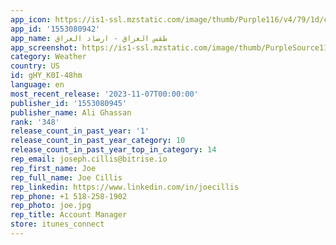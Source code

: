 ```yaml
---
app_icon: https://is1-ssl.mzstatic.com/image/thumb/Purple116/v4/79/1d/c8/791dc8eb-28ff-090b-5edf-357eb3f0ee61/AppIcon-0-1x_U007emarketing-0-7-0-85-220.png/1024x1024bb.png
app_id: '1553080942'
app_name: طقس العراق - ارصاد العراق
app_screenshot: https://is1-ssl.mzstatic.com/image/thumb/PurpleSource114/v4/b6/3f/fd/b63ffd6d-9572-ab97-91e0-c22db066ed4d/db2d8ab8-91bc-4d78-86e0-d31530062789_Simulator_Screen_Shot_-_iPhone_11_Pro_Max_-_2021-02-19_at_17.43.48.png/1242x2688bb.png
category: Weather
country: US
id: gHY_K0I-48hm
language: en
most_recent_release: '2023-11-07T00:00:00'
publisher_id: '1553080945'
publisher_name: Ali Ghassan
rank: '348'
release_count_in_past_year: '1'
release_count_in_past_year_category: 10
release_count_in_past_year_top_in_category: 14
rep_email: joseph.cillis@bitrise.io
rep_first_name: Joe
rep_full_name: Joe Cillis
rep_linkedin: https://www.linkedin.com/in/joecillis
rep_phone: +1 518-258-1902
rep_photo: joe.jpg
rep_title: Account Manager
store: itunes_connect
---
```

